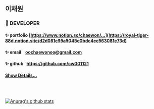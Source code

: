 ## 이채원

### 🌱 DEVELOPER

>

#### ✨ **portfolio** [https://www.notion.so/chaewon/...](https://royal-tiger-88d.notion.site/d2d081c95a5045c0bdc4cc563081e73d)
#### ✨ **email** &nbsp;&nbsp;&nbsp;oochaewonoo@gmail.com
#### ✨ **github** &nbsp;&nbsp;https://github.com/cw001121

#### [Show Details...](https://github.com/cw001121/Portfolio.Chaewon)

<br/>
<br/>

[![Anurag's github stats](https://github-readme-stats.vercel.app/api?username=cw001121)](https://github.com/cw001121/cw001121)
